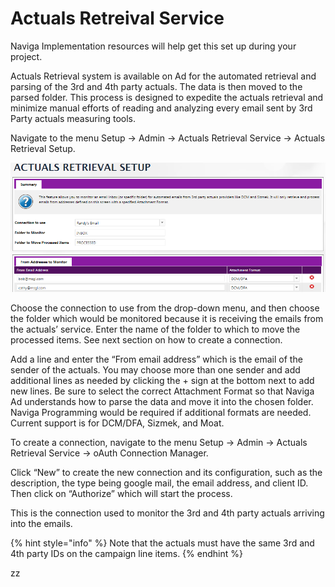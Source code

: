 # Actuals Retreival Service

Naviga Implementation resources will help get this set up during your project.

Actuals Retrieval system is available on Ad for the automated retrieval and parsing of the 3rd and 4th party actuals. The data is then moved to the parsed folder. This process is designed to expedite the actuals retrieval and minimize manual efforts of reading and analyzing every email sent by 3rd Party actuals measuring tools.

Navigate to the menu Setup -> Admin -> Actuals Retrieval Service -> Actuals Retrieval Setup.

![](<../../../../.gitbook/assets/20 (7).png>)

Choose the connection to use from the drop-down menu, and then choose the folder which would be monitored because it is receiving the emails from the actuals’ service. Enter the name of the folder to which to move the processed items. See next section on how to create a connection.

Add a line and enter the “From email address” which is the email of the sender of the actuals. You may choose more than one sender and add additional lines as needed by clicking the + sign at the bottom next to add new lines. Be sure to select the correct Attachment Format so that Naviga Ad understands how to parse the data and move it into the chosen folder. Naviga Programming would be required if additional formats are needed. Current support is for DCM/DFA, Sizmek, and Moat.

To create a connection, navigate to the menu Setup -> Admin -> Actuals Retrieval Service -> oAuth Connection Manager.

Click “New” to create the new connection and its configuration, such as the description, the type being google mail, the email address, and client ID. Then click on “Authorize” which will start the process.

This is the connection used to monitor the 3rd and 4th party actuals arriving into the emails.

{% hint style="info" %}
Note that the actuals must have the same 3rd and 4th party IDs on the campaign line items.
{% endhint %}

zz
